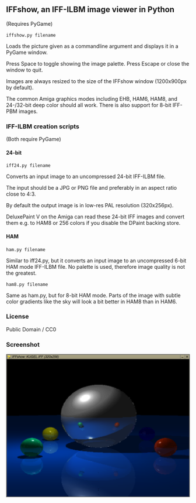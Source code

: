 ## IFFshow, an IFF-ILBM image viewer in Python

(Requires PyGame)

    iffshow.py filename

Loads the picture given as a commandline argument and displays it in a PyGame window.

Press Space to toggle showing the image palette. Press Escape or close the window to quit.

Images are always resized to the size of the IFFshow window (1200x900px by default).

The common Amiga graphics modes including EHB, HAM6, HAM8, and 24-/32-bit deep color should all work. There is also support for 8-bit IFF-PBM images.

### IFF-ILBM creation scripts

(Both require PyGame)

#### 24-bit

    iff24.py filename

Converts an input image to an uncompressed 24-bit IFF-ILBM file.

The input should be a JPG or PNG file and preferably in an aspect ratio close to 4:3.

By default the output image is in low-res PAL resolution (320x256px).

DeluxePaint V on the Amiga can read these 24-bit IFF images and convert them e.g. to HAM8 or 256 colors if you disable the DPaint backing store.

#### HAM

    ham.py filename

Similar to iff24.py, but it converts an input image to an uncompressed 6-bit HAM mode IFF-ILBM file. No palette is used, therefore image quality is not the greatest.

    ham8.py filename

Same as ham.py, but for 8-bit HAM mode. Parts of the image with subtle color gradients like the sky will look a bit better in HAM8 than in HAM6.

### License

Public Domain / CC0

### Screenshot

![screenshot](screenshot.png "IFFshow screenshot")
